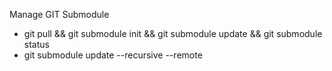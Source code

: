 Manage GIT Submodule  
- git pull && git submodule init && git submodule update && git submodule status
- git submodule update --recursive --remote
